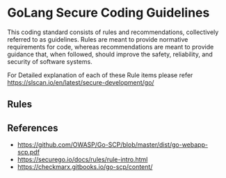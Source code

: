 # GoLang Secure Coding Guidelines  

This coding standard consists of rules and recommendations, collectively referred to as guidelines. Rules are meant to provide normative requirements for code, whereas recommendations are meant to provide guidance that, when followed, should improve the safety, reliability, and security of software systems.  

For Detailed explanation of each of these Rule items please refer https://slscan.io/en/latest/secure-development/go/

## Rules


## References
- https://github.com/OWASP/Go-SCP/blob/master/dist/go-webapp-scp.pdf
- https://securego.io/docs/rules/rule-intro.html
- https://checkmarx.gitbooks.io/go-scp/content/
